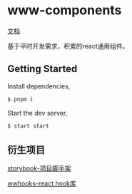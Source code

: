 # www-components

[文档](https://storybook-template-ten.vercel.app/?path=/docs/configure--docs)

基于平时开发需求，积累的react通用组件。

## Getting Started

Install dependencies,

```bash
$ pnpm i
```

Start the dev server,

```bash
$ start start
```





## 衍生项目

[storybook-项目脚手架](https://github.com/lxw15337674/storybook-starter)

[wwhooks-react hook库](https://github.com/lxw15337674/ww-hooks)
